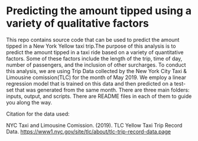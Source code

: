 # Predicting the amount tipped using a variety of qualitative factors
This repo contains source code that can be used to predict the amount tipped in a New York Yellow taxi trip.The purpose of this analysis is to predict the amount tipped in a taxi ride based on a variety of quantitative factors. Some of these factors include the length of the trip, time of day, number of passengers, and the inclusion of other surcharges. To conduct this analysis, we are using Trip Data collected by the New York City Taxi & Limousine comission(TLC) for the month of May 2019. We employ a linear regression model that is trained on this data and then predicted on a test-set that was generated from the same month. There are three main folders: inputs, output, and scripts. There are README files in each of them to guide you along the way. 

Citation for the data used:

NYC Taxi and Limousine Comission. (2019). TLC Yellow Taxi Trip Record Data. https://www1.nyc.gov/site/tlc/about/tlc-trip-record-data.page
